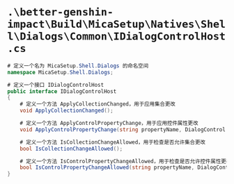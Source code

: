 # `.\better-genshin-impact\Build\MicaSetup\Natives\Shell\Dialogs\Common\IDialogControlHost.cs`

```cs
# 定义一个名为 MicaSetup.Shell.Dialogs 的命名空间
namespace MicaSetup.Shell.Dialogs;

# 定义一个接口 IDialogControlHost
public interface IDialogControlHost
{
    # 定义一个方法 ApplyCollectionChanged，用于应用集合更改
    void ApplyCollectionChanged();

    # 定义一个方法 ApplyControlPropertyChange，用于应用控件属性更改
    void ApplyControlPropertyChange(string propertyName, DialogControl control);

    # 定义一个方法 IsCollectionChangeAllowed，用于检查是否允许集合更改
    bool IsCollectionChangeAllowed();

    # 定义一个方法 IsControlPropertyChangeAllowed，用于检查是否允许控件属性更改
    bool IsControlPropertyChangeAllowed(string propertyName, DialogControl control);
}
```